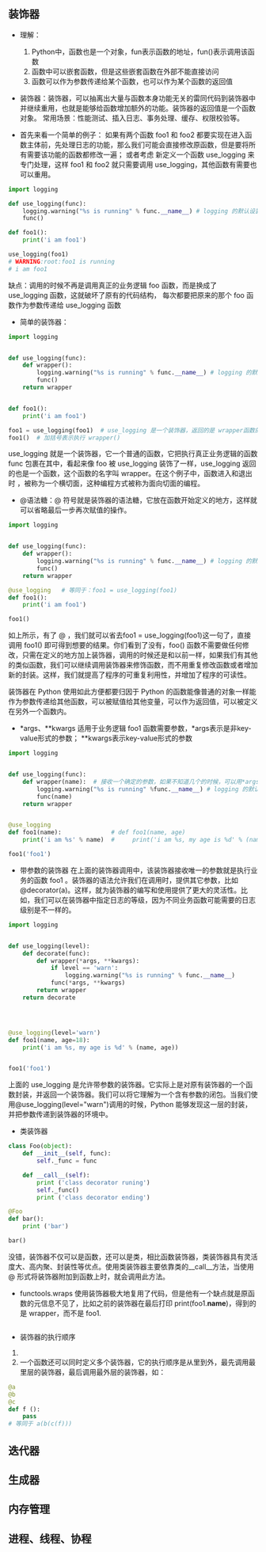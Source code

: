 ## 装饰器
* 理解：
  1. Python中，函数也是一个对象，fun表示函数的地址，fun()表示调用该函数
  2. 函数中可以嵌套函数，但是这些嵌套函数在外部不能直接访问
  3. 函数可以作为参数传递给某个函数，也可以作为某个函数的返回值
* 装饰器：装饰器，可以抽离出大量与函数本身功能无关的雷同代码到装饰器中并继续重用，也就是能够给函数增加额外的功能。装饰器的返回值是一个函数对象。 常用场景：性能测试、插入日志、事务处理、缓存、权限校验等。

* 首先来看一个简单的例子： 如果有两个函数 foo1 和 foo2 都要实现在进入函数主体前，先处理日志的功能，那么我们可能会直接修改原函数，但是要将所有需要该功能的函数都修改一遍；  或者考虑 新定义一个函数 use_logging 来专门处理，这样 foo1 和 foo2 就只需要调用 use_logging，其他函数有需要也可以重用。
```python
import logging

def use_logging(func):
    logging.warning("%s is running" % func.__name__) # logging 的默认设置 warn 会输出，info 不会
    func()

def foo1():
    print('i am foo1')

use_logging(foo1)
# WARNING:root:foo1 is running
# i am foo1
```
缺点：调用的时候不再是调用真正的业务逻辑 foo 函数，而是换成了 use_logging 函数，这就破坏了原有的代码结构， 每次都要把原来的那个 foo 函数作为参数传递给 use_logging 函数

* 简单的装饰器：
```python
import logging


def use_logging(func):
    def wrapper():
        logging.warning("%s is running" % func.__name__) # logging 的默认设置 warn 会输出，info 不会
        func()
    return wrapper


def foo1():
    print('i am foo1')

foo1 = use_logging(foo1)  # use_logging 是一个装饰器，返回的是 wrapper函数的地址，这里相当于是 f=wrapper
foo1()  # 加括号表示执行 wrapper()
```
use_logging 就是一个装饰器，它一个普通的函数，它把执行真正业务逻辑的函数 func 包裹在其中，看起来像 foo 被 use_logging 装饰了一样，use_logging 返回的也是一个函数，这个函数的名字叫 wrapper。在这个例子中，函数进入和退出时 ，被称为一个横切面，这种编程方式被称为面向切面的编程。

* @语法糖：@ 符号就是装饰器的语法糖，它放在函数开始定义的地方，这样就可以省略最后一步再次赋值的操作。
```python
import logging


def use_logging(func):
    def wrapper():
        logging.warning("%s is running" % func.__name__) # logging 的默认设置 warn 会输出，info 不会
        func()
    return wrapper

@use_logging   # 等同于：foo1 = use_logging(foo1)
def foo1():
    print('i am foo1')

foo1()
```
如上所示，有了 @ ，我们就可以省去foo1 = use_logging(foo1)这一句了，直接调用 foo1() 即可得到想要的结果。你们看到了没有，foo() 函数不需要做任何修改，只需在定义的地方加上装饰器，调用的时候还是和以前一样，如果我们有其他的类似函数，我们可以继续调用装饰器来修饰函数，而不用重复修改函数或者增加新的封装。这样，我们就提高了程序的可重复利用性，并增加了程序的可读性。

装饰器在 Python 使用如此方便都要归因于 Python 的函数能像普通的对象一样能作为参数传递给其他函数，可以被赋值给其他变量，可以作为返回值，可以被定义在另外一个函数内。

* *args、**kwargs 
适用于业务逻辑 foo1 函数需要参数，*args表示是非key-value形式的参数； **kwargs表示key-value形式的参数

```python
import logging


def use_logging(func):
    def wrapper(name):  # 接收一个确定的参数，如果不知道几个的时候，可以用*args, 如果接收的是key-value对，用**kwargs
        logging.warning("%s is running" %func.__name__) # logging 的默认设置 warn 会输出，info 不会
        func(name)
    return wrapper


@use_logging
def foo1(name):              # def foo1(name, age)
    print('i am %s' % name)  #     print('i am %s, my age is %d' % (name,age))

foo1('foo1')
```
* 带参数的装饰器
在上面的装饰器调用中，该装饰器接收唯一的参数就是执行业务的函数 foo1 。装饰器的语法允许我们在调用时，提供其它参数，比如@decorator(a)。这样，就为装饰器的编写和使用提供了更大的灵活性。比如，我们可以在装饰器中指定日志的等级，因为不同业务函数可能需要的日志级别是不一样的。
```python
import logging


def use_logging(level):
    def decorate(func):
        def wrapper(*args, **kwargs):
            if level == 'warn':
                logging.warning("%s is running" % func.__name__)
            func(*args, **kwargs)
        return wrapper
    return decorate




@use_logging(level='warn')
def foo1(name, age=18):
    print('i am %s, my age is %d' % (name, age))


foo1('foo1')
```
上面的 use_logging 是允许带参数的装饰器。它实际上是对原有装饰器的一个函数封装，并返回一个装饰器。我们可以将它理解为一个含有参数的闭包。当我们使用@use_logging(level="warn")调用的时候，Python 能够发现这一层的封装，并把参数传递到装饰器的环境中。

* 类装饰器
```python
class Foo(object):
    def __init__(self, func):
        self._func = func

    def __call__(self):
        print ('class decorator runing')
        self._func()
        print ('class decorator ending')

@Foo
def bar():
    print ('bar')

bar()
```
没错，装饰器不仅可以是函数，还可以是类，相比函数装饰器，类装饰器具有灵活度大、高内聚、封装性等优点。使用类装饰器主要依靠类的__call__方法，当使用 @ 形式将装饰器附加到函数上时，就会调用此方法。

* functools.wraps
使用装饰器极大地复用了代码，但是他有一个缺点就是原函数的元信息不见了，比如之前的装饰器在最后打印 print(foo1.__name__)，得到的是 wrapper，而不是 foo1.
```python

```

* 装饰器的执行顺序
1. 
2. 一个函数还可以同时定义多个装饰器，它的执行顺序是从里到外，最先调用最里层的装饰器，最后调用最外层的装饰器，如：
```python
@a
@b
@c
def f ():
    pass
# 等同于 a(b(c(f)))
```


## 迭代器


## 生成器

## 内存管理

## 进程、线程、协程